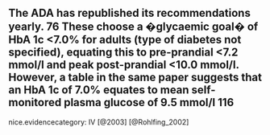 The ADA has republished its recommendations yearly. 76 These choose a �glycaemic goal� of HbA 1c <7.0% for adults (type of diabetes not specified), equating this to pre-prandial <7.2 mmol/l and peak post-prandial <10.0 mmol/l. However, a table in the same paper suggests that an HbA 1c of 7.0% equates to mean self-monitored plasma glucose of 9.5 mmol/l 116
---
 nice.evidencecategory: IV
[@2003]
[@Rohlfing_2002]
